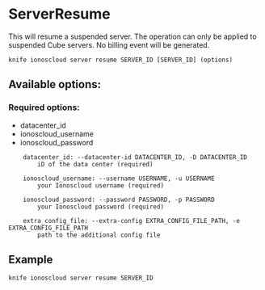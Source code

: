 # ServerResume

This will resume a suspended server. The operation can only be applied to suspended Cube servers. No billing event will be generated.

```text
knife ionoscloud server resume SERVER_ID [SERVER_ID] (options)
```

## Available options:

### Required options:

* datacenter\_id
* ionoscloud\_username
* ionoscloud\_password

```text
    datacenter_id: --datacenter-id DATACENTER_ID, -D DATACENTER_ID
        iD of the data center (required)

    ionoscloud_username: --username USERNAME, -u USERNAME
        your Ionoscloud username (required)

    ionoscloud_password: --password PASSWORD, -p PASSWORD
        your Ionoscloud password (required)

    extra_config_file: --extra-config EXTRA_CONFIG_FILE_PATH, -e EXTRA_CONFIG_FILE_PATH
        path to the additional config file

```
## Example

```text
knife ionoscloud server resume SERVER_ID 
```
